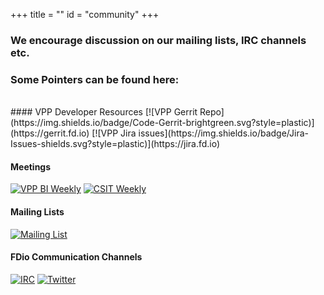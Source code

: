 +++
title = ""
id = "community"
+++

### We encourage discussion on our mailing lists, IRC channels etc.
### Some Pointers can be found here:

<br>
#### VPP Developer Resources
[![VPP Gerrit Repo](https://img.shields.io/badge/Code-Gerrit-brightgreen.svg?style=plastic)](https://gerrit.fd.io)
[![VPP Jira issues](https://img.shields.io/badge/Jira-Issues-shields.svg?style=plastic)](https://jira.fd.io)

#### Meetings
[![VPP BI Weekly](https://img.shields.io/badge/VPP%20BI%20Weekly-Tue%208am%20PT-blue.svg?style=plastic)](https://wiki.fd.io/view/VPP/Meeting#Meeting_Details)
[![CSIT Weekly](https://img.shields.io/badge/CSIT%20Weekly-Wed%2014:00%20UTC-blue.svg?style=plastic)](https://wiki.fd.io/view/CSIT/Meeting#Meeting_Details)

#### Mailing Lists
[![Mailing List](https://img.shields.io/badge/Mailing%20List-vpp-blue.svg?style=plastic)](https://lists.fd.io/g/vpp-dev)

#### FDio Communication Channels
[![IRC](https://www.irccloud.com/invite-svg?channel=%23fdio&amp;hostname=irc.freenode.net&amp;port=6697&amp;ssl=1)](http://webchat.freenode.net/?channels=fdio)
[![Twitter](https://img.shields.io/twitter/url/http/shields.io.svg?style=social)](https://twitter.com/FDioProject)

